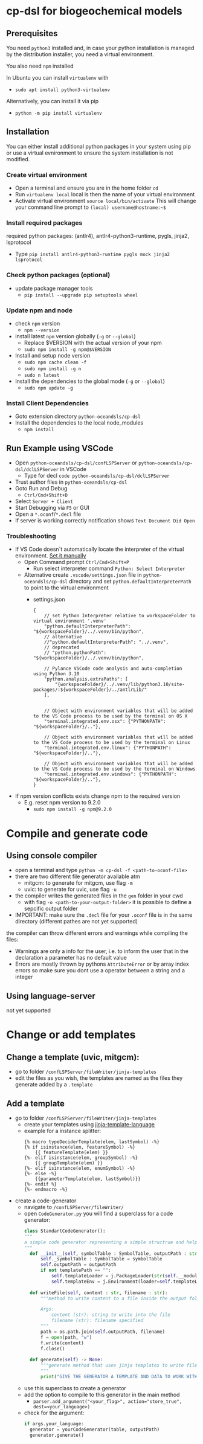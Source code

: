 # cp-dsl for biogeochemical models

## Prerequisites

You need `python3` installed and, in case your python installation is managed by the distribution installer, you
need a virtual environment.

You also need `npm` installed

In Ubuntu you can install `virtualenv` with
- `sudo apt install python3-virtualenv`

Alternatively, you can install it via pip
- `python -m pip install virtualenv`

## Installation

You can either install additional python packages in your system using pip or use a virtual evnironment to
ensure the system installation is not modified.

### Create virtual environment

- Open a terminal and ensure you are in the home folder `cd`
- Run `virtualenv local` local is then the name of your virtual environment
- Activate virtual environment
  `source local/bin/activate`
  This will change your command line prompt to `(local) username@hostname:~$`

### Install required packages

required python packages: (antlr4), antlr4-python3-runtime, pygls, jinja2, lsprotocol
- Type `pip install antlr4-python3-runtime pygls mock jinja2 lsprotocol`

### Check python packages (optional)
- update package manager tools
  - `pip install --upgrade pip setuptools wheel`

### Update npm and node
- check `npm` version
  - `npm --version`
- install latest `npm` version globally (`-g` or `--global`)
  - Replace $VERSION with the actual version of your npm
  - `sudo npm install -g npm@$VERSION`
- Install and setup node version
  - `sudo npm cache clean -f`
  - `sudo npm install -g n`
  - `sudo n latest`
- Install the dependencies to the global mode (`-g` or `--global`)
  - `sudo npm update -g`

### Install Client Dependencies

- Goto extension directory `python-oceandsls/cp-dsl`
- Install the dependencies to the local node_modules 
  - `npm install`

## Run Example using VSCode

- Open `python-oceandsls/cp-dsl/confLSPServer` or `python-oceandsls/cp-dsl/dclLSPServer` in VSCode
  - Type for decl `code python-oceandsls/cp-dsl/dclLSPServer`
- Trust author files in `python-oceandsls/cp-dsl`
- Goto Run and Debug
  - `Ctrl/Cmd+Shift+D`
- Select `Server + Client`
- Start Debugging via `F5` or GUI
- Open a `*.oconf`/`*.decl` file
- If server is working correctly notification shows `Text Document Did Open`

### Troubleshooting

- If VS Code doesn`t automatically locate the interpreter of the virtual environment. [Set it manually](https://code.visualstudio.com/docs/python/environments#_manually-specify-an-interpreter)
  - Open Command prompt
  `Ctrl/Cmd+Shift+P`
    - Run select interpreter command
  `Python: Select Interpreter`
  - Alternative create `.vscode/settings.json` file in `python-oceandsls/cp-dsl` directory and set `python.defaultInterpreterPath` to point to the virtual environment
    - settings.json

          {
              // set Python Interpreter relative to workspaceFolder to virtual environment '.venv'
              "python.defaultInterpreterPath": "${workspaceFolder}/../.venv/bin/python",
              // alternative
              //"python.defaultInterpreterPath": "../.venv",
              // deprecated
              // "python.pythonPath": "${workspaceFolder}/../.venv/bin/python",

              // Pylance VSCode code analysis and auto-completion using Python 3.10
              "python.analysis.extraPaths": [
                  "{workspaceFolder}/../.venv/lib/python3.10/site-packages/:${workspaceFolder}/../antlrLib/"
              ],


              // Object with environment variables that will be added to the VS Code process to be used by the terminal on OS X
              "terminal.integrated.env.osx": {"PYTHONPATH": "${workspaceFolder}/.."},

              // Object with environment variables that will be added to the VS Code process to be used by the terminal on Linux
              "terminal.integrated.env.linux": {"PYTHONPATH": "${workspaceFolder}/.."},

              // Object with environment variables that will be added to the VS Code process to be used by the terminal on Windows
              "terminal.integrated.env.windows": {"PYTHONPATH": "${workspaceFolder}/.."},
          }

- If npm version conflicts exists change npm to the required version
  - E.g. reset npm version to 9.2.0
    - `sudo npm install -g npm@9.2.0`

# Compile and generate code

## Using console compiler
- open a terminal and type `python -m cp-dsl -f <path-to-oconf-file>`
- there are two different file generator available atm
  - mitgcm: to generate for mitgcm, use flag `-m`
  - uvic: to generate for uvic, use flag `-u`
- the compiler writes the generated files in the `gen` folder in your cwd
  - with flag `-o <path-to-your-output-folder>` it is possible to define a sepcific output folder
- IMPORTANT: make sure the `.decl` file for your `.oconf` file is in the same directory (different pathes are not yet supported)

the compiler can throw different errors and warnings while compiling the files:
- Warnings are only a info for the user, i.e. to inform the user that in the declaration a parameter has no default value
- Errors are mostly thrown by pythons `AttributeError` or by array index errors so make sure you dont use a operator between a string and a integer

## Using language-server
not yet supported

# Change or add templates

## Change a template (uvic, mitgcm):
- go to folder `/confLSPServer/fileWriter/jinja-templates`
- edit the files as you wish, the templates are named as the files they generate added by a `.template`

## Add a template
- go to folder `/confLSPServer/fileWriter/jinja-templates`
  - create your templates using [jinja-template-language](https://jinja.palletsprojects.com/en/3.1.x/)
  - example for a instance splitter:
    ```jinja
    {% macro typeDeciderTemplate(elem, lastSymbol) -%}
    {% if isinstance(elem, featureSymbol) -%}
        {{ featureTemplate(elem) }}
    {%- elif isinstance(elem, groupSymbol) -%}
        {{ groupTemplate(elem) }}
    {%- elif isinstance(elem, enumSymbol) -%}
    {%- else -%}
        {{parameterTemplate(elem, lastSymbol)}}
    {%- endif %}
    {%- endmacro -%}
    ```
- create a code-generator
  - navigate to `/confLSPServer/fileWriter/`
  - open `CodeGenerator.py` you will find a superclass for a code generator:
    ```python
    class StandartCodeGenerator():
    """
    a simple code generator representing a simple structrue and helpful functions
    """
      def __init__(self, symbolTable : SymbolTable, outputPath : str, templatePath = "") -> None:
          self._symbolTable : SymbolTable = symbolTable
          self.outputPath = outputPath
          if not templatePath == "":
              self.templateLoader = j.PackageLoader(str(self.__module__), templatePath)
              self.templateEnv = j.Environment(loader=self.templateLoader)
          
      def writeFile(self, content : str, filename : str):
          """method to write content to a file inside the output folder

          Args:
              content (str): string to write into the file
              filename (str): filename specified
          """
          path = os.path.join(self.outputPath, filename)
          f = open(path, "w")
          f.write(content)
          f.close()
      
      def generate(self) -> None:
          """generate method that uses jinja templates to write files into output path
          """
          print("GIVE THE GENERATOR A TEMPLATE AND DATA TO WORK WITH")
    ```
  - use this superclass to create a generator
  - add the option to compile to this generator in the main method
    - `parser.add_argument("<your_flag>", action="store_true", dest=<your_language>)`
  - check for the argument:
    ```python
    if args.your_language:
      generator = yourCodeGenerator(table, outputPath)
      generator.generate()
    ```
